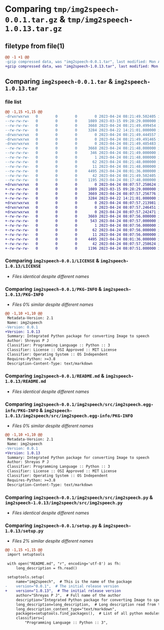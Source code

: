# Comparing `tmp/img2speech-0.0.1.tar.gz` & `tmp/img2speech-1.0.13.tar.gz`

## filetype from file(1)

```diff
@@ -1 +1 @@
-gzip compressed data, was "img2speech-0.0.1.tar", last modified: Mon Apr 24 08:21:49 2023, max compression
+gzip compressed data, was "img2speech-1.0.13.tar", last modified: Mon Apr 24 08:07:57 2023, max compression
```

## Comparing `img2speech-0.0.1.tar` & `img2speech-1.0.13.tar`

### file list

```diff
@@ -1,15 +1,15 @@
-drwxrwxrwx   0        0        0        0 2023-04-24 08:21:49.502405 img2speech-0.0.1/
--rw-rw-rw-   0        0        0     1089 2023-03-15 09:28:29.000000 img2speech-0.0.1/LICENSE
--rw-rw-rw-   0        0        0     3668 2023-04-24 08:21:49.499454 img2speech-0.0.1/PKG-INFO
--rw-rw-rw-   0        0        0     3284 2023-04-22 14:21:01.000000 img2speech-0.0.1/README.md
-drwxrwxrwx   0        0        0        0 2023-04-24 08:21:49.444557 img2speech-0.0.1/img2speech/
-drwxrwxrwx   0        0        0        0 2023-04-24 08:21:49.491465 img2speech-0.0.1/img2speech/src/
-drwxrwxrwx   0        0        0        0 2023-04-24 08:21:49.485483 img2speech-0.0.1/img2speech/src/img2speech.egg-info/
--rw-rw-rw-   0        0        0     3668 2023-04-24 08:21:48.000000 img2speech-0.0.1/img2speech/src/img2speech.egg-info/PKG-INFO
--rw-rw-rw-   0        0        0      346 2023-04-24 08:21:49.000000 img2speech-0.0.1/img2speech/src/img2speech.egg-info/SOURCES.txt
--rw-rw-rw-   0        0        0        1 2023-04-24 08:21:48.000000 img2speech-0.0.1/img2speech/src/img2speech.egg-info/dependency_links.txt
--rw-rw-rw-   0        0        0       62 2023-04-24 08:21:48.000000 img2speech-0.0.1/img2speech/src/img2speech.egg-info/requires.txt
--rw-rw-rw-   0        0        0       11 2023-04-24 08:21:48.000000 img2speech-0.0.1/img2speech/src/img2speech.egg-info/top_level.txt
--rw-rw-rw-   0        0        0     4495 2023-04-24 08:01:36.000000 img2speech-0.0.1/img2speech/src/img2speech.py
--rw-rw-rw-   0        0        0       42 2023-04-24 08:21:49.502405 img2speech-0.0.1/setup.cfg
--rw-rw-rw-   0        0        0     1195 2023-04-24 08:17:48.000000 img2speech-0.0.1/setup.py
+drwxrwxrwx   0        0        0        0 2023-04-24 08:07:57.258624 img2speech-1.0.13/
+-rw-rw-rw-   0        0        0     1089 2023-03-15 09:28:29.000000 img2speech-1.0.13/LICENSE
+-rw-rw-rw-   0        0        0     3669 2023-04-24 08:07:57.256776 img2speech-1.0.13/PKG-INFO
+-rw-rw-rw-   0        0        0     3284 2023-04-22 14:21:01.000000 img2speech-1.0.13/README.md
+drwxrwxrwx   0        0        0        0 2023-04-24 08:07:57.213981 img2speech-1.0.13/img2speech/
+drwxrwxrwx   0        0        0        0 2023-04-24 08:07:57.246451 img2speech-1.0.13/img2speech/src/
+drwxrwxrwx   0        0        0        0 2023-04-24 08:07:57.242471 img2speech-1.0.13/img2speech/src/img2speech.egg-info/
+-rw-rw-rw-   0        0        0     3669 2023-04-24 08:07:56.000000 img2speech-1.0.13/img2speech/src/img2speech.egg-info/PKG-INFO
+-rw-rw-rw-   0        0        0      543 2023-04-24 08:07:57.000000 img2speech-1.0.13/img2speech/src/img2speech.egg-info/SOURCES.txt
+-rw-rw-rw-   0        0        0        1 2023-04-24 08:07:56.000000 img2speech-1.0.13/img2speech/src/img2speech.egg-info/dependency_links.txt
+-rw-rw-rw-   0        0        0       62 2023-04-24 08:07:56.000000 img2speech-1.0.13/img2speech/src/img2speech.egg-info/requires.txt
+-rw-rw-rw-   0        0        0       11 2023-04-24 08:07:56.000000 img2speech-1.0.13/img2speech/src/img2speech.egg-info/top_level.txt
+-rw-rw-rw-   0        0        0     4495 2023-04-24 08:01:36.000000 img2speech-1.0.13/img2speech/src/img2speech.py
+-rw-rw-rw-   0        0        0       42 2023-04-24 08:07:57.258624 img2speech-1.0.13/setup.cfg
+-rw-rw-rw-   0        0        0     1196 2023-04-24 08:07:51.000000 img2speech-1.0.13/setup.py
```

### Comparing `img2speech-0.0.1/LICENSE` & `img2speech-1.0.13/LICENSE`

 * *Files identical despite different names*

### Comparing `img2speech-0.0.1/PKG-INFO` & `img2speech-1.0.13/PKG-INFO`

 * *Files 0% similar despite different names*

```diff
@@ -1,10 +1,10 @@
 Metadata-Version: 2.1
 Name: img2speech
-Version: 0.0.1
+Version: 1.0.13
 Summary: Integrated Python package for converting Image to speech
 Author: Shreyas P J
 Classifier: Programming Language :: Python :: 3
 Classifier: License :: OSI Approved :: MIT License
 Classifier: Operating System :: OS Independent
 Requires-Python: >=3.8
 Description-Content-Type: text/markdown
```

### Comparing `img2speech-0.0.1/README.md` & `img2speech-1.0.13/README.md`

 * *Files identical despite different names*

### Comparing `img2speech-0.0.1/img2speech/src/img2speech.egg-info/PKG-INFO` & `img2speech-1.0.13/img2speech/src/img2speech.egg-info/PKG-INFO`

 * *Files 0% similar despite different names*

```diff
@@ -1,10 +1,10 @@
 Metadata-Version: 2.1
 Name: img2speech
-Version: 0.0.1
+Version: 1.0.13
 Summary: Integrated Python package for converting Image to speech
 Author: Shreyas P J
 Classifier: Programming Language :: Python :: 3
 Classifier: License :: OSI Approved :: MIT License
 Classifier: Operating System :: OS Independent
 Requires-Python: >=3.8
 Description-Content-Type: text/markdown
```

### Comparing `img2speech-0.0.1/img2speech/src/img2speech.py` & `img2speech-1.0.13/img2speech/src/img2speech.py`

 * *Files identical despite different names*

### Comparing `img2speech-0.0.1/setup.py` & `img2speech-1.0.13/setup.py`

 * *Files 2% similar despite different names*

```diff
@@ -1,15 +1,15 @@
 import setuptools
 
 with open("README.md", "r", encoding='utf-8') as fh:
     long_description = fh.read()
 
 setuptools.setup(
     name="img2speech",  # This is the name of the package
-    version="0.0.1",  # The initial release version
+    version="1.0.13",  # The initial release version
     author="Shreyas P J",  # Full name of the author
     description="Integrated Python package for converting Image to speech",
     long_description=long_description,  # Long description read from the the readme file
     long_description_content_type="text/markdown",
     packages=setuptools.find_packages(),  # List of all python modules to be installed
     classifiers=[
         "Programming Language :: Python :: 3",
```

